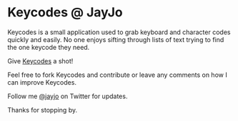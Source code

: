 Keycodes @ JayJo
======

Keycodes is a small application used to grab keyboard and character codes quickly and easily. No one enjoys sifting through lists of text trying to find the one keycode they need.

Give [Keycodes](http://keycodes.atjayjo.com) a shot!

Feel free to fork Keycodes and contribute or leave any comments on how I can improve Keycodes.

Follow me [@jayjo](http://twitter.com/jayjo) on Twitter for updates.

Thanks for stopping by.
